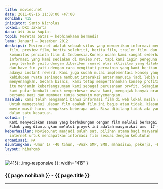 ```yaml
---
title: movieo.net
date: 2011-09-16 11:08:00 +07:00
nohibah: 415
inisiator: Santo Nicholas
lokasi: DKI Jakarta
dana: 391 Juta Rupiah
topik: Meretas batas – kebhinekaan bermedia
lama: Januari – Desember 2012
deskripsi: Movieo.net adalah sebuah situs yang memberikan informasi mengenai review
  film, preview film, berita selebriti, berita film, trailer film, dan menyediakan
  komunitas pencinta film di Indonesia.Konsep usaha kami sangat sederhana, tidak hanya
  informasi yang kami sediakan di movieo.net, tapi kami ingin pengguna memiliki pengalaman
  yang terbaik yaitu dengan diberikan reward atas aktivitas yang dilakukan di situs
  dan have fun yaitu dengan cara mengikuti permainan yang kami berikan dan dengan
  adanya instant reward. Kami juga sudah mulai implementasi konsep yang ada di ke
  kehidupan nyata sehingga membuat interaksi antar manusia jadi lebih positif dan
  menyenangkan. Secara bisnis, kami tetap mempertahankan konsep profitabilitas karena
  itu menjamin keberlangsungan kami sebagai perusahaan profit. Sebagian besar profit
  kami putar kembali untuk memperbesar usaha kami, mengajak banyak orang bisa bergabung
  bersama kami dan membuat dunia semakin menyenangkan.
masalah: Kami telah mengamati bahwa informasi film di web lokal masih sangat minim.
  Untuk mengetahui ulasan film apakah film ini bagus atau tidak, biasanya para penggemar
  movie masih harus mengakses beberapa web. Bisa dibilang tidak ada yang menyediakan
  dalam satu kesatuan.
solusi: |-
  Kami menyediakan semua yang berhubungan dengan film melalui berbagai sumber media, memberikan reward kepada pengguna dari aktivitas-aktivitas yang dilakukan di situs, media yang lebih sosial, pendekatan antara movieo dan pengguna yaitu salah satunya dengan adanya permainan dan instant reward.
  Pihak yang diuntungkan melalui proyek ini adalah masyarakat umur 17 -40 tahun, anak SMP, SMU, mahasiswa, pekerja yang berselancar dari rumah, kantor, warung internet, mobile internet devices, dan seluruh Indonesia yang terkoneksi dengan internet.
keberhasilan: Movieo.net menjadi salah satu pilihan utama bagi masyarakat pengguna
  internet untuk mendapatkan informasi film sesuai dengan kebutuhan
organisasi: NA
diuntungkan: -Umur 17 -40 tahun, -Anak SMP, SMU, mahasiswa, pekerja, -Berselancar dari rumah, kantor, warung internet, mobile internet devices, - Seluruh Indonesia yang terkoneksi dengan internet
layout: hibahcmb
---
```


![415](/static/img/hibahcmb/415.png){: .img-responsive }{: width="415" }

### {{ page.nohibah }} - {{ page.title }}

---
